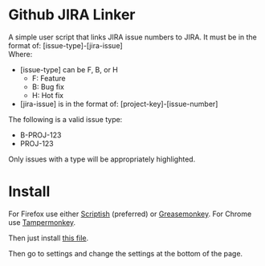 Github JIRA Linker
==================

A simple user script that links JIRA issue numbers to JIRA. It must be in the format of: [issue-type]-[jira-issue]  
Where:
 * [issue-type] can be F, B, or H
   * F: Feature
   * B: Bug fix
   * H: Hot fix
 * [jira-issue] is in the format of: [project-key]-[issue-number]

The following is a valid issue type:
 * B-PROJ-123
 * PROJ-123

Only issues with a type will be appropriately highlighted.


Install
=======

For Firefox use either [Scriptish](https://addons.mozilla.org/en-US/firefox/addon/scriptish/) (preferred) or [Greasemonkey](https://addons.mozilla.org/en-US/firefox/addon/greasemonkey/). For Chrome use [Tampermonkey](https://chrome.google.com/webstore/detail/tampermonkey/dhdgffkkebhmkfjojejmpbldmpobfkfo?hl=en).

Then just install [this file](https://raw2.github.com/hoshsadiq/Github-JIRA-linker/master/github-jira-linker.user.js).

Then go to settings and change the settings at the bottom of the page.

